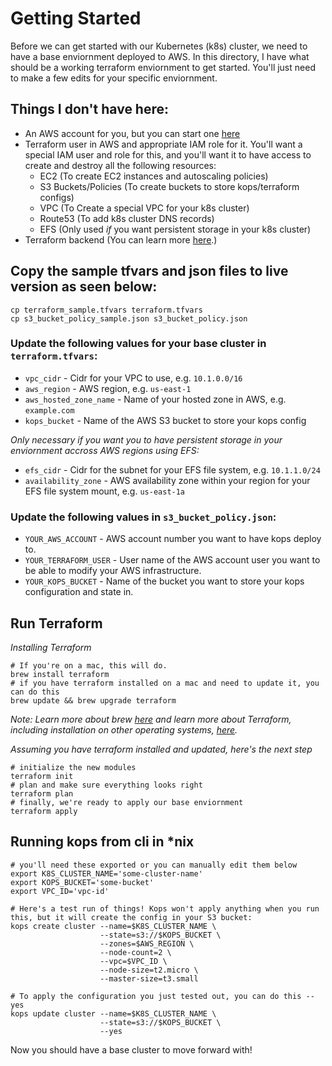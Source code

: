 # Getting Started
Before we can get started with our Kubernetes (k8s) cluster, we need to have a base enviornment deployed to AWS.
In this directory, I have what should be a working terraform enviornment to get started. You'll just need to make a few edits for your specific enviornment.

## Things I don't have here:
* An AWS account for you, but you can start one [here](https://aws.amazon.com/free/)
* Terraform user in AWS and appropriate IAM role for it. You'll want a special IAM user and role for this, and you'll want it to have access to create and destroy all the following resources:
  * EC2 (To create EC2 instances and autoscaling policies)
  * S3 Buckets/Policies (To create buckets to store kops/terraform configs)
  * VPC (To Create a special VPC for your k8s cluster)
  * Route53 (To add k8s cluster DNS records)
  * EFS (Only used *if* you want persistent storage in your k8s cluster)
* Terraform backend (You can learn more [here](https://www.terraform.io/docs/backends/types/s3.html).)

## Copy the sample tfvars and json files to live version as seen below:
```
cp terraform_sample.tfvars terraform.tfvars
cp s3_bucket_policy_sample.json s3_bucket_policy.json
```

### Update the following values for your base cluster in `terraform.tfvars`:
* `vpc_cidr`             - Cidr for your VPC to use, e.g. `10.1.0.0/16`
* `aws_region`           - AWS region, e.g. `us-east-1`
* `aws_hosted_zone_name` - Name of your hosted zone in AWS, e.g. `example.com`
* `kops_bucket`          - Name of the AWS S3 bucket to store your kops config

*Only necessary if you want you to have persistent storage in your enviornment accross AWS regions using EFS:*
* `efs_cidr`            - Cidr for the subnet for your EFS file system, e.g. `10.1.1.0/24`
* `availability_zone`   - AWS availability zone within your region for your EFS file system mount, e.g. `us-east-1a`

### Update the following values in `s3_bucket_policy.json`:
* `YOUR_AWS_ACCOUNT`    - AWS account number you want to have kops deploy to.
* `YOUR_TERRAFORM_USER` - User name of the AWS account user you want to be able to modify your AWS infrastructure.
* `YOUR_KOPS_BUCKET`    - Name of the bucket you want to store your kops configuration and state in.

## Run Terraform
*Installing Terraform*
```
# If you're on a mac, this will do. 
brew install terraform
# if you have terraform installed on a mac and need to update it, you can do this
brew update && brew upgrade terraform
```
_Note: Learn more about brew [here](https://brew.sh/) and learn more about Terraform, including installation on other operating systems, [here](https://learn.hashicorp.com/collections/terraform/aws-get-started)._

*Assuming you have terraform installed and updated, here's the next step*
```
# initialize the new modules
terraform init
# plan and make sure everything looks right
terraform plan
# finally, we're ready to apply our base enviornment
terraform apply
```

## Running kops from cli in *nix
```
# you'll need these exported or you can manually edit them below
export K8S_CLUSTER_NAME='some-cluster-name'
export KOPS_BUCKET='some-bucket'
export VPC_ID='vpc-id'

# Here's a test run of things! Kops won't apply anything when you run this, but it will create the config in your S3 bucket:
kops create cluster --name=$K8S_CLUSTER_NAME \
                    --state=s3://$KOPS_BUCKET \
                    --zones=$AWS_REGION \
                    --node-count=2 \
                    --vpc=$VPC_ID \
                    --node-size=t2.micro \
                    --master-size=t3.small

# To apply the configuration you just tested out, you can do this --yes
kops update cluster --name=$K8S_CLUSTER_NAME \
                    --state=s3://$KOPS_BUCKET \
                    --yes
```

Now you should have a base cluster to move forward with!
